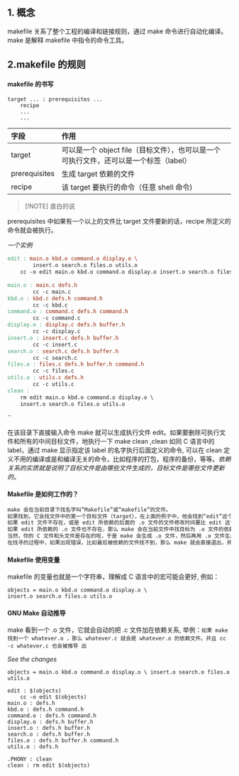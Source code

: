 ## 1. 概念

 makefile 关系了整个工程的编译和链接规则，通过 make 命令进行自动化编译。make 是解释 makefile 中指令的命令工具。

## 2.makefile 的规则

#### makefile 的书写

```makefile粗略工具规则
target ... : prerequisites ... 
	recipe 
	... 
	...
```


|   字段   |  作用    |
|:-----|:-----|
| target     |   可以是一个 object file（目标文件），也可以是一个可执行文件，还可以是一个标签（label）   |
| prerequisites     | 生成 target 依赖的文件     |
| recipe | 该 target 要执行的命令（任意 shell 命令)


> [!NOTE] 直白的说 
> 
prerequisites 中如果有一个以上的文件比 target 文件要新的话，recipe 所定义的命令就会被执行。

*一个实例*
```makefile 实例
edit : main.o kbd.o command.o display.o \  
		insert.o search.o files.o utils.o                                                     
	cc -o edit main.o kbd.o command.o display.o insert.o search.o files.o utils.o 
	 
main.o : main.c defs.h 
		cc -c main.c 
kbd.o : kbd.c defs.h command.h 
		cc -c kbd.c 
command.o : command.c defs.h command.h 
		cc -c command.c 
display.o : display.c defs.h buffer.h 
		cc -c display.c 
insert.o : insert.c defs.h buffer.h 
		cc -c insert.c 
search.o : search.c defs.h buffer.h 
		cc -c search.c 
files.o : files.c defs.h buffer.h command.h 
		cc -c files.c 
utils.o : utils.c defs.h 
		cc -c utils.c 
clean : 
	rm edit main.o kbd.o command.o display.o \ 
	insert.o search.o files.o utils.o
```
``

在该目录下直接输入命令 make 就可以生成执行文件 edit。如果要删除可执行文件和所有的中间目标文件，地执行一下 make clean ,clean 如同 C 语言中的 label，通过 make 显示指定该 label 的名字执行后面定义的命令, 可以在 clean 定义不用的编译或是和编译无关的命令，比如程序的打包，程序的备份，等等。*依赖关系的实质就是说明了目标文件是由哪些文件生成的，目标文件是哪些文件更新的*。

#### Makefile 是如何工作的？

```default
make 会在当前目录下找名字叫“Makefile”或“makefile”的文件。 
如果找到，它会找文件中的第一个目标文件（target），在上面的例子中，他会找到“edit”这个文 件，并把这个文件作为最终的目标文件。
如果 edit 文件不存在，或是 edit 所依赖的后面的 .o 文件的文件修改时间要比 edit 这个文件新， 那么，他就会执行后面所定义的命令来生成 edit 这个文件。 
如果 edit 所依赖的 .o 文件也不存在，那么 make 会在当前文件中找目标为 .o 文件的依赖性，如 果找到则再根据那一个规则生成 .o 文件。（这有点像一个堆栈的过程） 
当然，你的 C 文件和头文件是存在的啦，于是 make 会生成 .o 文件，然后再用 .o 文件生成 make 的终极任务，也就是可执行文件 edit 了。
在找寻的过程中，如果出现错误，比如最后被依赖的文件找不到，那么 make 就会直接退出，并 报错，而对于所定义的命令的错误，或是编译不成功，make 根本不理。make 只管文件的依赖性，即，如 果在我找了依赖关系之后，冒号后面的文件还是不在，那么对不起，我就不工作啦。
```



#### Makefile 使用变量

makefile 的变量也就是一个字符串，理解成 C 语言中的宏可能会更好, 例如：
```
objects = main.o kbd.o command.o display.o \                                       insert.o search.o files.o utils.o
```

#### GNU Make 自动推导

make 看到一个 .o 文件，它就会自动的把 .c 文件加在依赖关系, 举例：``如果 make 找到一个 whatever.o ，那么 whatever.c 就会是 whatever.o 的依赖文件。并且 cc -c whatever.c 也会被推导 出``

*See the changes*
```
objects = main.o kbd.o command.o display.o \ insert.o search.o files.o utils.o 

edit : $(objects) 
	cc -o edit $(objects) 
main.o : defs.h 
kbd.o : defs.h command.h 
command.o : defs.h command.h 
display.o : defs.h buffer.h 
insert.o : defs.h buffer.h 
search.o : defs.h buffer.h 
files.o : defs.h buffer.h command.h 
utils.o : defs.h

.PHONY : clean 
clean : rm edit $(objects)
```